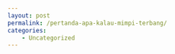 ```yaml
---
layout: post
permalink: /pertanda-apa-kalau-mimpi-terbang/
categories:
    - Uncategorized
---
```


